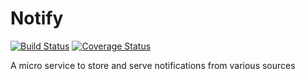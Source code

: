 Notify
======
[![Build Status](https://travis-ci.org/Danzabar/notify.svg?branch=master)](https://travis-ci.org/Danzabar/notify) [![Coverage Status](https://coveralls.io/repos/github/Danzabar/notify/badge.svg?branch=master)](https://coveralls.io/github/Danzabar/notify?branch=master)

A micro service to store and serve notifications from various sources
